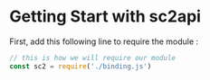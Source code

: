 # Getting Start with sc2api

First, add this following line to require the module :

```js
// this is how we will require our module
const sc2 = require('./binding.js')
```

